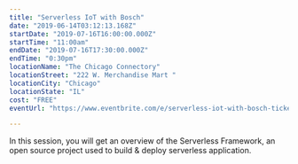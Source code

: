 ```yaml
---
title: "Serverless IoT with Bosch"
date: "2019-06-14T03:12:13.168Z"
startDate: "2019-07-16T16:00:00.000Z"
startTime: "11:00am"
endDate: "2019-07-16T17:30:00.000Z"
endTime: "0:30pm"
locationName: "The Chicago Connectory"
locationStreet: "222 W. Merchandise Mart "
locationCity: "Chicago"
locationState: "IL"
cost: "FREE"
eventUrl: "https://www.eventbrite.com/e/serverless-iot-with-bosch-tickets-62857139396"

---
```


In this session, you will get an overview of the Serverless Framework, an open source project used to build & deploy serverless application.

